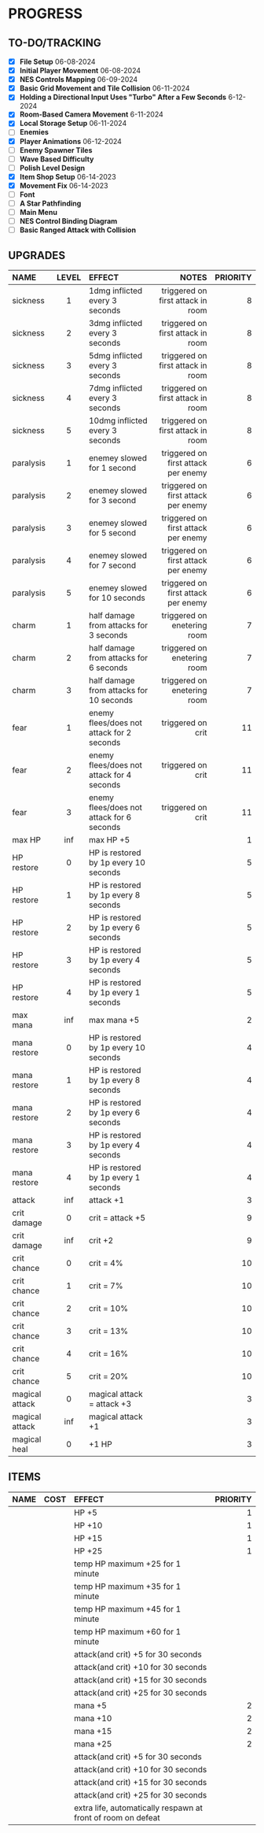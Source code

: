 # PROGRESS

## TO-DO/TRACKING
- [x] **File Setup** 06-08-2024
- [x] **Initial Player Movement** 06-08-2024
- [x] **NES Controls Mapping** 06-09-2024
- [x] **Basic Grid Movement and Tile Collision** 06-11-2024
- [x] **Holding a Directional Input Uses "Turbo" After a Few Seconds** 6-12-2024
- [x] **Room-Based Camera Movement** 6-11-2024
- [x] **Local Storage Setup** 06-11-2024 
- [ ] **Enemies**
- [x] **Player Animations** 06-12-2024
- [ ] **Enemy Spawner Tiles**
- [ ] **Wave Based Difficulty**
- [ ] **Polish Level Design**
- [x] **Item Shop Setup** 06-14-2023
- [x] **Movement Fix** 06-14-2023
- [ ] **Font**
- [ ] **A Star Pathfinding**
- [ ] **Main Menu**
- [ ] **NES Control Binding Diagram**
- [ ] **Basic Ranged Attack with Collision**

## UPGRADES

| NAME | LEVEL | EFFECT | NOTES | PRIORITY |
| :--- | :---: | :----- | ----: | -------: |
| sickness | 1 | 1dmg inflicted every 3 seconds | triggered on first attack in room | 8 |
| sickness | 2 | 3dmg inflicted every 3 seconds | triggered on first attack in room | 8 |
| sickness | 3 | 5dmg inflicted every 3 seconds | triggered on first attack in room | 8 |
| sickness | 4 | 7dmg inflicted every 3 seconds | triggered on first attack in room | 8 |
| sickness | 5 | 10dmg inflicted every 3 seconds | triggered on first attack in room | 8 |
| paralysis | 1 | enemey slowed for 1 second | triggered on first attack per enemy | 6 |
| paralysis | 2 | enemey slowed for 3 second | triggered on first attack per enemy | 6 |
| paralysis | 3 | enemey slowed for 5 second | triggered on first attack per enemy | 6 |
| paralysis | 4 | enemey slowed for 7 second | triggered on first attack per enemy | 6 |
| paralysis | 5 | enemey slowed for 10 seconds | triggered on first attack per enemy | 6 |
| charm | 1 | half damage from attacks for 3 seconds | triggered on enetering room | 7 |
| charm | 2 | half damage from attacks for 6 seconds | triggered on enetering room | 7 |
| charm | 3 | half damage from attacks for 10 seconds | triggered on enetering room | 7 |
| fear | 1 | enemy flees/does not attack for 2 seconds | triggered on crit | 11 |
| fear | 2 | enemy flees/does not attack for 4 seconds | triggered on crit | 11 |
| fear | 3 | enemy flees/does not attack for 6 seconds | triggered on crit | 11 |
| max HP | inf | max HP +5 | | 1 |
| HP restore | 0 | HP is restored by 1p every 10 seconds | | 5 |
| HP restore | 1 | HP is restored by 1p every 8 seconds | | 5 |
| HP restore | 2 | HP is restored by 1p every 6 seconds | | 5 |
| HP restore | 3 | HP is restored by 1p every 4 seconds | | 5 |
| HP restore | 4 | HP is restored by 1p every 1 seconds | | 5 |
| max mana | inf | max mana +5 | | 2 |
| mana restore | 0 | HP is restored by 1p every 10 seconds | | 4 |
| mana restore | 1 | HP is restored by 1p every 8 seconds | | 4 |
| mana restore | 2 | HP is restored by 1p every 6 seconds | | 4 |
| mana restore | 3 | HP is restored by 1p every 4 seconds | | 4 |
| mana restore | 4 | HP is restored by 1p every 1 seconds | | 4 |
| attack | inf | attack +1 | | 3 |
| crit damage | 0 | crit = attack +5 | | 9 |
| crit damage | inf | crit +2 | | 9 |
| crit chance | 0 | crit = 4% | | 10 |
| crit chance | 1 | crit = 7%  | | 10 |
| crit chance | 2 | crit = 10%  | | 10 |
| crit chance | 3 | crit = 13%  | | 10 |
| crit chance | 4 | crit = 16%  | | 10 |
| crit chance | 5 | crit = 20%  | | 10 |
| magical attack | 0 | magical attack = attack +3 | | 3 |
| magical attack | inf | magical attack +1 | | 3 |
| magical heal | 0 | +1 HP | | 3 |

## ITEMS

| NAME | COST | EFFECT | PRIORITY |
| :--- | :--: |:----- | -------: |
|  |  | HP +5 | 1 |
|  |  | HP +10 | 1 |
|  |  | HP +15 | 1 |
|  |  | HP +25 | 1 |
|  |  | temp HP maximum +25 for 1 minute |  |
|  |  | temp HP maximum +35 for 1 minute |  |
|  |  | temp HP maximum +45 for 1 minute |  |
|  |  | temp HP maximum +60 for 1 minute |  |
|  |  | attack(and crit) +5 for 30 seconds |  |
|  |  | attack(and crit) +10 for 30 seconds |  |
|  |  | attack(and crit) +15 for 30 seconds |  |
|  |  | attack(and crit) +25 for 30 seconds |  |
|  |  | mana +5 | 2 |
|  |  | mana +10 | 2 |
|  |  | mana +15 | 2 |
|  |  | mana +25 | 2 |
|  |  | attack(and crit) +5 for 30 seconds |  |
|  |  | attack(and crit) +10 for 30 seconds |  |
|  |  | attack(and crit) +15 for 30 seconds |  |
|  |  | attack(and crit) +25 for 30 seconds |  |
|  |  | extra life, automatically respawn at front of room on defeat |  |